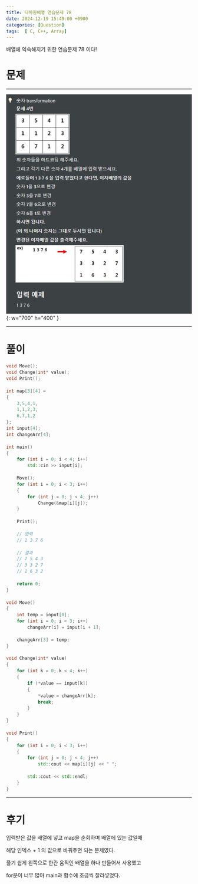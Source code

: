 ```yaml
---
title: 다차원배열 연습문제 78
date: 2024-12-19 15:49:00 +0900
categories: [Question]  
tags:  [ C, C++, Array]
---
```


배열에 익숙해지기 위한 연습문제 78 이다!

# 문제   
---------------------------------------
![Desktop View](/assets/img/Array77.png){: w="700" h="400" }

---------------------------------------

# 풀이

```c++
void Move();
void Change(int* value);
void Print();

int map[3][4] =
{
    3,5,4,1,
    1,1,2,3,
    6,7,1,2
};
int input[4];
int changeArr[4];

int main()
{
    for (int i = 0; i < 4; i++)	
        std::cin >> input[i];
    
    Move();
    for (int i = 0; i < 3; i++)
    {
        for (int j = 0; j < 4; j++)
            Change(&map[i][j]);
    }
    
    Print();

    // 입력
    // 1 3 7 6
    
    // 결과
    // 7 5 4 3
    // 3 3 2 7
    // 1 6 3 2

    return 0;
}

void Move()
{
    int temp = input[0];
    for (int i = 0; i < 3; i++)
        changeArr[i] = input[i + 1];
    
    changeArr[3] = temp;
}

void Change(int* value)
{
    for (int k = 0; k < 4; k++)
    {
        if (*value == input[k])
        {
            *value = changeArr[k];
            break;
        }
    }
}

void Print()
{
    for (int i = 0; i < 3; i++)
    {
        for (int j = 0; j < 4; j++)
            std::cout << map[i][j] << " ";
        
        std::cout << std::endl;
    }
}
```
---------------------------------------

# 후기

입력받은 값을 배열에 넣고 map을 순회하며 배열에 있는 값일때

해당 인덱스 + 1 의 값으로 바꿔주면 되는 문제였다.

풀기 쉽게 왼쪽으로 한칸 움직인 배열을 하나 만들어서 사용했고

for문이 너무 많아 main과 함수에 조금씩 잘라넣었다.


